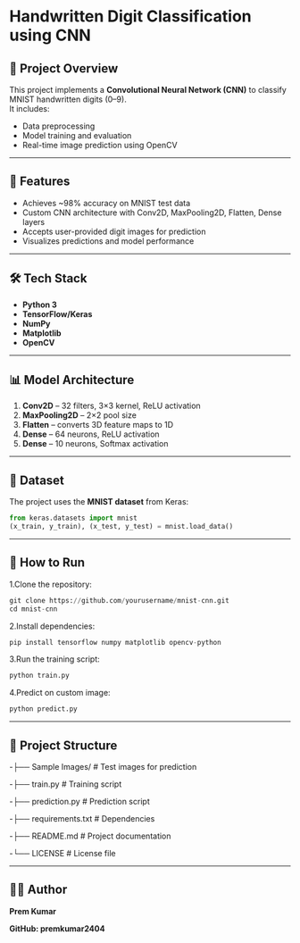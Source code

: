 # Handwritten Digit Classification using CNN

## 📌 Project Overview
This project implements a **Convolutional Neural Network (CNN)** to classify MNIST handwritten digits (0–9).  
It includes:
- Data preprocessing
- Model training and evaluation
- Real-time image prediction using OpenCV

---

## 🚀 Features
- Achieves ~98% accuracy on MNIST test data
- Custom CNN architecture with Conv2D, MaxPooling2D, Flatten, Dense layers
- Accepts user-provided digit images for prediction
- Visualizes predictions and model performance

---

## 🛠 Tech Stack
- **Python 3**
- **TensorFlow/Keras**
- **NumPy**
- **Matplotlib**
- **OpenCV**

---

## 📊 Model Architecture
1. **Conv2D** – 32 filters, 3×3 kernel, ReLU activation  
2. **MaxPooling2D** – 2×2 pool size  
3. **Flatten** – converts 3D feature maps to 1D  
4. **Dense** – 64 neurons, ReLU activation  
5. **Dense** – 10 neurons, Softmax activation  

---

## 📂 Dataset
The project uses the **MNIST dataset** from Keras:
```python
from keras.datasets import mnist
(x_train, y_train), (x_test, y_test) = mnist.load_data()
```
---
**📜 How to Run**
---

1.Clone the repository:
```python
git clone https://github.com/yourusername/mnist-cnn.git
cd mnist-cnn
```
2.Install dependencies:
```python
pip install tensorflow numpy matplotlib opencv-python
```
3.Run the training script:
```python
python train.py
```
4.Predict on custom image:
```python
python predict.py
```
---
**📂 Project Structure**
---

-├── Sample Images/                 # Test images for prediction

-├── train.py                       # Training script

-├── prediction.py                  # Prediction script

-├── requirements.txt               # Dependencies

-├── README.md                      # Project documentation

-└── LICENSE                        # License file

---
**👨‍💻 Author**
---

**Prem Kumar**

**GitHub: premkumar2404**
